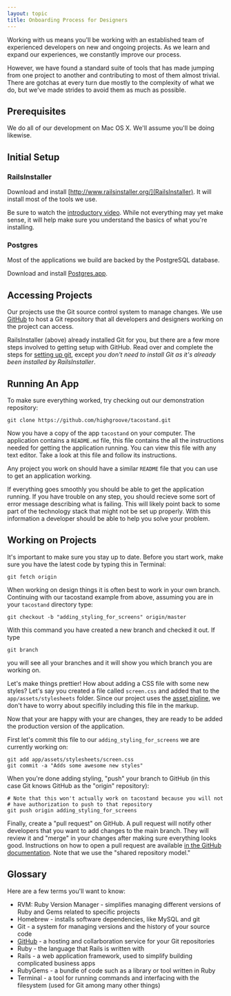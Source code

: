 ```yaml
---
layout: topic
title: Onboarding Process for Designers
---
```


Working with us means you'll be working with an established team of experienced
developers on new and ongoing projects. As we learn and expand our experiences,
we constantly improve our process.

However, we have found a standard suite of tools that has made jumping from one
project to another and contributing to most of them almost trivial. There are
gotchas at every turn due mostly to the complexity of what we do, but we've
made strides to avoid them as much as possible.

## Prerequisites

We do all of our development on Mac OS X. We'll assume you'll be doing
likewise.

## Initial Setup

### RailsInstaller

Download and install [http://www.railsinstaller.org/](RailsInstaller). It will
install most of the tools we use.

Be sure to watch the [introductory video](http://vimeo.com/43823464). While
not everything may yet make sense, it will help make sure you understand
the basics of what you're installing.

### Postgres

Most of the applications we build are backed by the PostgreSQL database.

Download and install [Postgres.app](http://postgresapp.com/).

## Accessing Projects

Our projects use the Git source control system to manage changes. We use
[GitHub](http://github.com) to host a Git repository that all developers
and designers working on the project can access.

RailsInstaller (above) already installed Git for you, but there are a few more
steps involved to getting setup with GitHub. Read over and complete the steps
for [setting up git](https://help.github.com/articles/set-up-git), except *you
don't need to install Git as it's already been installed by RailsInstaller*.

## Running An App

To make sure everything worked, try checking out our demonstration repository:

    git clone https://github.com/highgroove/tacostand.git

Now you have a copy of the app `tacostand` on your computer. The application
contains a `README.md` file, this file contains the all the instructions needed
for getting the application running. You can view this file with any text
editor. Take a look at this file and follow its instructions.

Any project you work on should have a similar `README` file that you can use to
get an application working.

If everything goes smoothly you should be able to get the application running.
If you have trouble on any step, you should recieve some sort of error message
describing what is failing. This will likely point back to some part of the
technology stack that might not be set up properly. With this information a
developer should be able to help you solve your problem.

## Working on Projects

It's important to make sure you stay up to date. Before you start work, make
sure you have the latest code by typing this in Terminal:

    git fetch origin

When working on design things it is often best to work in your own branch.
Continuing with our tacostand example from above, assuming you are in your
`tacostand` directory type:

    git checkout -b "adding_styling_for_screens" origin/master

With this command you have created a new branch and checked it out. If type

    git branch

you will see all your branches and it will show you which branch you are
working on.

Let's make things prettier! How about adding a CSS file with some new styles?
Let's say you created a file called `screen.css` and added that to the
`app/assets/stylesheets` folder. Since our project uses the [asset
pipline](http://guides.rubyonrails.org/asset_pipeline.html), we don't have to
worry about specifily including this file in the markup.

Now that your are happy with your are changes, they are ready to be added the
production version of the application.

First let's commit this file to our `adding_styling_for_screens` we are
currently working on:

    git add app/assets/stylesheets/screen.css
    git commit -a "Adds some awesome new styles"

When you're done adding styling, "push" your branch to GitHub (in this case
Git knows GitHub as the "origin" repository):

    # Note that this won't actually work on tacostand because you will not
    # have authorization to push to that repository
    git push origin adding_styling_for_screens

Finally, create a "pull request" on GitHub. A pull request will notify other
developers that you want to add changes to the main branch. They will review
it and "merge" in your changes after making sure everything looks good.
Instructions on how to open a pull request are available [in the GitHub
documentation](https://help.github.com/articles/using-pull-requests). Note that
we use the "shared repository model."

## Glossary

Here are a few terms you'll want to know:

* RVM: Ruby Version Manager - simplifies managing different versions of Ruby
  and Gems related to specific projects
* Homebrew - installs software dependencies, like MySQL and git
* Git - a system for managing versions and the history of your source code
* [GitHub](http://github.com) - a hosting and collarboration service for your
  Git repositories
* Ruby - the language that Rails is written with
* Rails - a web application framework, used to simplify building complicated
  business apps
* RubyGems - a bundle of code such as a library or tool written in Ruby
* Terminal - a tool for running commands and interfacing with the filesystem
  (used for Git among many other things)
